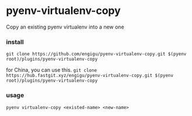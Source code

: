 # pyenv-virtualenv-copy
Copy an existing pyenv virtualenv into a new one

### install
`git clone https://github.com/engigu/pyenv-virtualenv-copy.git $(pyenv root)/plugins/pyenv-virtualenv-copy`

for China, you can use this.
`git clone https://hub.fastgit.xyz/engigu/pyenv-virtualenv-copy.git $(pyenv root)/plugins/pyenv-virtualenv-copy`

### usage
`pyenv virtualenv-copy <existed-name> <new-name>` 
